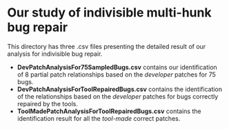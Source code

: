 # Our study of indivisible multi-hunk bug repair

This directory has three .csv files presenting the detailed result of our analysis for indivisible bug repair. 

* **DevPatchAnalysisFor75SampledBugs.csv** contains our identification of 8 partial patch relationships based on the *developer* patches for 75 bugs.
* **DevPatchAnalysisForToolRepairedBugs.csv** contains the identification of the relationships based on the *developer* patches for bugs correctly repaired by the tools.
* **ToolMadePatchAnalysisForToolRepairedBugs.csv** contains the identification result for all the *tool-made* correct patches.
